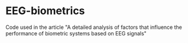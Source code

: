 # EEG-biometrics
Code used in the article "A detailed analysis of factors that influence the performance of biometric systems based on EEG signals"
